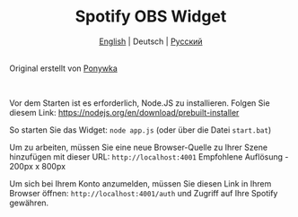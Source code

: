 <div align="center">
  <h1>Spotify OBS Widget</h1>
<a href="https://github.com/Fa1ki/PlayRightNow/blob/master/README.md">English</a> | Deutsch | <a href="https://github.com/Fa1ki/PlayRightNow/blob/master/README-RU.md">Русский</a>
</div>

<br>

Original erstellt von [Ponywka](https://github.com/Ponywka/Spotify-OBS-Widget)

<br>

Vor dem Starten ist es erforderlich, Node.JS zu installieren. Folgen Sie diesem Link: https://nodejs.org/en/download/prebuilt-installer

So starten Sie das Widget:
```node app.js```
(oder über die Datei `start.bat`)

Um zu arbeiten, müssen Sie eine neue Browser-Quelle zu Ihrer Szene hinzufügen mit dieser URL: ```http://localhost:4001```
Empfohlene Auflösung - 200px x 800px

Um sich bei Ihrem Konto anzumelden, müssen Sie diesen Link in Ihrem Browser öffnen: `http://localhost:4001/auth` und Zugriff auf Ihre Spotify gewähren.
